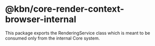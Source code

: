# @kbn/core-render-context-browser-internal

This package exports the RenderingService class which is meant to be consumed only from the internal Core
system.
